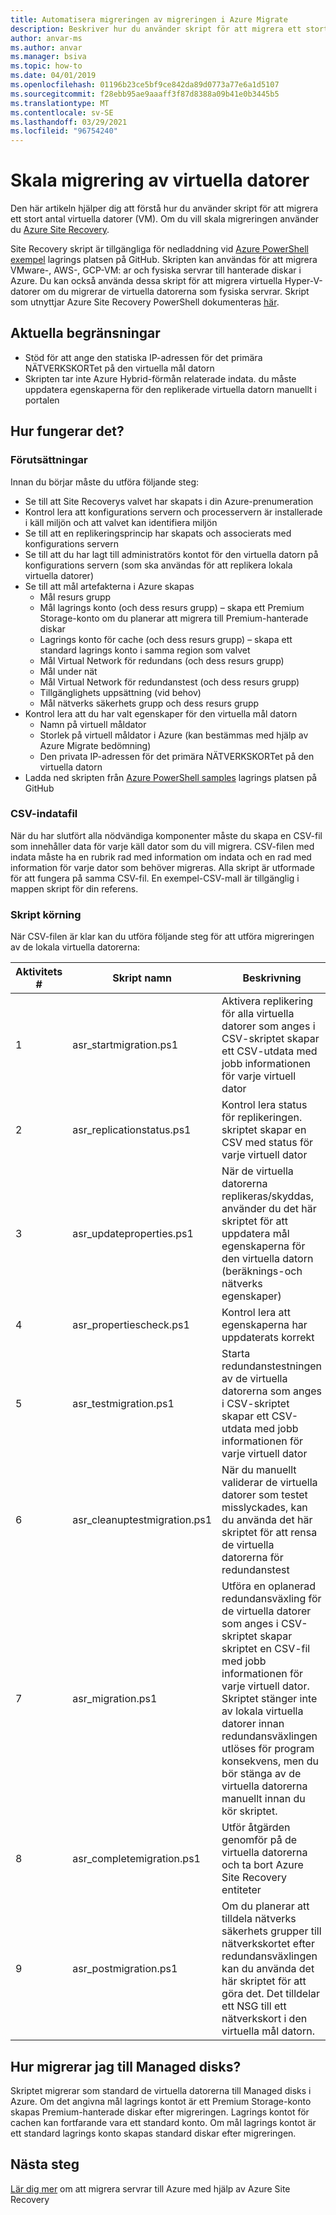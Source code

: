 ```yaml
---
title: Automatisera migreringen av migreringen i Azure Migrate
description: Beskriver hur du använder skript för att migrera ett stort antal datorer i Azure Migrate
author: anvar-ms
ms.author: anvar
ms.manager: bsiva
ms.topic: how-to
ms.date: 04/01/2019
ms.openlocfilehash: 01196b23ce5bf9ce842da89d0773a77e6a1d5107
ms.sourcegitcommit: f28ebb95ae9aaaff3f87d8388a09b41e0b3445b5
ms.translationtype: MT
ms.contentlocale: sv-SE
ms.lasthandoff: 03/29/2021
ms.locfileid: "96754240"
---
```

# <a name="scale-migration-of-vms"></a>Skala migrering av virtuella datorer 

Den här artikeln hjälper dig att förstå hur du använder skript för att migrera ett stort antal virtuella datorer (VM). Om du vill skala migreringen använder du [Azure Site Recovery](../site-recovery/site-recovery-overview.md). 

Site Recovery skript är tillgängliga för nedladdning vid [Azure PowerShell exempel](https://github.com/Azure/azure-docs-powershell-samples/tree/master/azure-migrate/migrate-at-scale-with-site-recovery) lagrings platsen på GitHub. Skripten kan användas för att migrera VMware-, AWS-, GCP-VM: ar och fysiska servrar till hanterade diskar i Azure. Du kan också använda dessa skript för att migrera virtuella Hyper-V-datorer om du migrerar de virtuella datorerna som fysiska servrar. Skript som utnyttjar Azure Site Recovery PowerShell dokumenteras [här](../site-recovery/vmware-azure-disaster-recovery-powershell.md).

## <a name="current-limitations"></a>Aktuella begränsningar
- Stöd för att ange den statiska IP-adressen för det primära NÄTVERKSKORTet på den virtuella mål datorn
- Skripten tar inte Azure Hybrid-förmån relaterade indata. du måste uppdatera egenskaperna för den replikerade virtuella datorn manuellt i portalen

## <a name="how-does-it-work"></a>Hur fungerar det?

### <a name="prerequisites"></a>Förutsättningar
Innan du börjar måste du utföra följande steg:
- Se till att Site Recoverys valvet har skapats i din Azure-prenumeration
- Kontrol lera att konfigurations servern och processervern är installerade i käll miljön och att valvet kan identifiera miljön
- Se till att en replikeringsprincip har skapats och associerats med konfigurations servern
- Se till att du har lagt till administratörs kontot för den virtuella datorn på konfigurations servern (som ska användas för att replikera lokala virtuella datorer)
- Se till att mål artefakterna i Azure skapas
    - Mål resurs grupp
    - Mål lagrings konto (och dess resurs grupp) – skapa ett Premium Storage-konto om du planerar att migrera till Premium-hanterade diskar
    - Lagrings konto för cache (och dess resurs grupp) – skapa ett standard lagrings konto i samma region som valvet
    - Mål Virtual Network för redundans (och dess resurs grupp)
    - Mål under nät
    - Mål Virtual Network för redundanstest (och dess resurs grupp)
    - Tillgänglighets uppsättning (vid behov)
    - Mål nätverks säkerhets grupp och dess resurs grupp
- Kontrol lera att du har valt egenskaper för den virtuella mål datorn
    - Namn på virtuell måldator
    - Storlek på virtuell måldator i Azure (kan bestämmas med hjälp av Azure Migrate bedömning)
    - Den privata IP-adressen för det primära NÄTVERKSKORTet på den virtuella datorn
- Ladda ned skripten från [Azure PowerShell samples](https://github.com/Azure/azure-docs-powershell-samples/tree/master/azure-migrate/migrate-at-scale-with-site-recovery) lagrings platsen på GitHub

### <a name="csv-input-file"></a>CSV-indatafil
När du har slutfört alla nödvändiga komponenter måste du skapa en CSV-fil som innehåller data för varje käll dator som du vill migrera. CSV-filen med indata måste ha en rubrik rad med information om indata och en rad med information för varje dator som behöver migreras. Alla skript är utformade för att fungera på samma CSV-fil. En exempel-CSV-mall är tillgänglig i mappen skript för din referens.

### <a name="script-execution"></a>Skript körning
När CSV-filen är klar kan du utföra följande steg för att utföra migreringen av de lokala virtuella datorerna:

**Aktivitets #** | **Skript namn** | **Beskrivning**
--- | --- | ---
1 | asr_startmigration.ps1 | Aktivera replikering för alla virtuella datorer som anges i CSV-skriptet skapar ett CSV-utdata med jobb informationen för varje virtuell dator
2 | asr_replicationstatus.ps1 | Kontrol lera status för replikeringen. skriptet skapar en CSV med status för varje virtuell dator
3 | asr_updateproperties.ps1 | När de virtuella datorerna replikeras/skyddas, använder du det här skriptet för att uppdatera mål egenskaperna för den virtuella datorn (beräknings-och nätverks egenskaper)
4 | asr_propertiescheck.ps1 | Kontrol lera att egenskaperna har uppdaterats korrekt
5 | asr_testmigration.ps1 |  Starta redundanstestningen av de virtuella datorerna som anges i CSV-skriptet skapar ett CSV-utdata med jobb informationen för varje virtuell dator
6 | asr_cleanuptestmigration.ps1 | När du manuellt validerar de virtuella datorer som testet misslyckades, kan du använda det här skriptet för att rensa de virtuella datorerna för redundanstest
7 | asr_migration.ps1 | Utföra en oplanerad redundansväxling för de virtuella datorer som anges i CSV-skriptet skapar skriptet en CSV-fil med jobb informationen för varje virtuell dator. Skriptet stänger inte av lokala virtuella datorer innan redundansväxlingen utlöses för program konsekvens, men du bör stänga av de virtuella datorerna manuellt innan du kör skriptet.
8 | asr_completemigration.ps1 | Utför åtgärden genomför på de virtuella datorerna och ta bort Azure Site Recovery entiteter
9 | asr_postmigration.ps1 | Om du planerar att tilldela nätverks säkerhets grupper till nätverkskortet efter redundansväxlingen kan du använda det här skriptet för att göra det. Det tilldelar ett NSG till ett nätverkskort i den virtuella mål datorn.

## <a name="how-to-migrate-to-managed-disks"></a>Hur migrerar jag till Managed disks?
Skriptet migrerar som standard de virtuella datorerna till Managed disks i Azure. Om det angivna mål lagrings kontot är ett Premium Storage-konto skapas Premium-hanterade diskar efter migreringen. Lagrings kontot för cachen kan fortfarande vara ett standard konto. Om mål lagrings kontot är ett standard lagrings konto skapas standard diskar efter migreringen. 

## <a name="next-steps"></a>Nästa steg

[Lär dig mer](../site-recovery/migrate-tutorial-on-premises-azure.md) om att migrera servrar till Azure med hjälp av Azure Site Recovery
